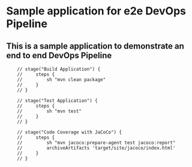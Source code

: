 # Sample application for e2e DevOps Pipeline
## This is a sample application to demonstrate an end to end DevOps Pipeline


        // stage("Build Application") {
        //     steps {
        //         sh "mvn clean package"
        //     }
        // }

        // stage("Test Application") {
        //     steps {
        //         sh "mvn test"
        //     }
        // }

        // stage("Code Coverage with JaCoCo") {
        //     steps {
        //         sh "mvn jacoco:prepare-agent test jacoco:report"
        //         archiveArtifacts 'target/site/jacoco/index.html'
        //     }
        // }
